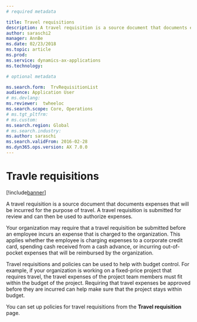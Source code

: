 ```yaml
---
# required metadata

title: Travel requisitions
description: A travel requisition is a source document that documents expenses that will be incurred for the purpose of travel. 
author: saraschi2
manager: AnnBe
ms.date: 02/23/2018
ms.topic: article
ms.prod: 
ms.service: dynamics-ax-applications
ms.technology: 

# optional metadata

ms.search.form:  TrvRequisitionList
audience: Application User
# ms.devlang: 
ms.reviewer:  twheeloc
ms.search.scope: Core, Operations
# ms.tgt_pltfrm: 
# ms.custom: 
ms.search.region: Global
# ms.search.industry: 
ms.author: saraschi
ms.search.validFrom: 2016-02-28
ms.dyn365.ops.version: AX 7.0.0
---
```


# Travle requisitions

[!include[banner](../includes/banner.md)]

A travel requisition is a source document that documents expenses that will be incurred for the purpose of travel. A travel requisition is 
submitted for review and can then be used to authorize expenses. 

Your organization may require that a travel requisition be submitted before an employee incurs an expense that is charged to the 
organization. This applies whether the employee is charging expenses to a corporate credit card, spending cash received from a cash 
advance, or incurring out-of-pocket expenses that will be reimbursed by the organization.

Travel requisitions and policies can be used to help with budget control. For example, if your organization is working on a fixed-price 
project that requires travel, the travel expenses of the project team members must fit within the budget of the project. Requiring that 
travel expenses be approved before they are incurred can help make sure that the project stays within budget. 

You can set up policies for travel requisitions from the **Travel requisition** page. 
